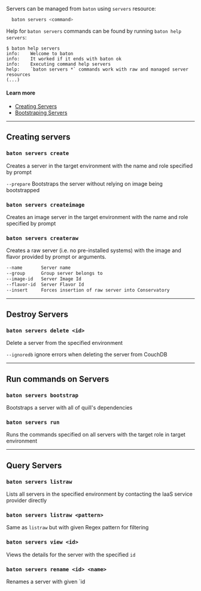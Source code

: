 Servers can be managed from `baton` using `servers` resource:

``` bash
  baton servers <command>
```

Help for `baton servers` commands can be found by running `baton help servers`:

```
$ baton help servers
info:    Welcome to baton
info:    It worked if it ends with baton ok
info:    Executing command help servers
help:    `baton servers *` commands work with raw and managed server resources
(...)
```

#### Learn more

* [Creating Servers](#creating-servers)
* [Bootstraping Servers](/baton/bootstrapping)

<hr/>

## Creating servers

### `baton servers create`

Creates a server in the target environment with the name and role specified by prompt

`--prepare` Bootstraps the server without relying on image being bootstrapped

### `baton servers createimage`

Creates an image server in the target environment with the name and role specified by prompt

### `baton servers createraw`

Creates a raw server (i.e. no pre-installed systems) with the image and flavor provided by prompt or arguments.

``` bash
--name       Server name
--group      Group server belongs to
--image-id   Server Image Id
--flavor-id  Server Flavor Id
--insert     Forces insertion of raw server into Conservatory
```

<hr/>

## Destroy Servers

### `baton servers delete <id>`

Delete a server from the specified environment

`--ignoredb`   ignore errors when deleting the server from CouchDB

<hr/>

## Run commands on Servers

### `baton servers bootstrap`

Bootstraps a server with all of quill's dependencies

### `baton servers run`

Runs the commands specified on all servers with the target role in target environment

<hr/>

## Query Servers

### `baton servers listraw`

Lists all servers in the specified environment by contacting the IaaS service provider directly

### `baton servers listraw <pattern>`

Same as `listraw` but with given Regex pattern for filtering

### `baton servers view <id>`

Views the details for the server with the specified `id`

### `baton servers rename <id> <name>`

Renames a server with given `id

[meta:title]: <> (servers: Servers management)